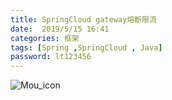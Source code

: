 ```yaml
---
title: SpringCloud gateway熔断限流
date:  2019/5/15 16:41
categories: 框架
tags: [Spring ,SpringCloud , Java]
password: lt123456
---
```

<!-- 展示图片 -->
![Mou_icon](http://justyy.com/wp-content/uploads/2016/01/markdown-syntax-language.png)

